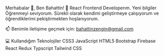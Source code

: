 Merhabalar 👋, Ben Bahattin!
🚀  React Frontend Developerım. Yeni bilgiler Öğrenmeyi seviyorum. Sürekli olarak kendimi geliştirmeye çalışıyorum ve öğrendiklerimi pekiştirmekten hoşlanıyorum.

📫 Benimle iletişime geçmek için: bahattinzengin@gmail.com

💻 Kullandığım Teknolojiler
CSS3 JavaScript HTML5 Bootstrap  Firebase React Redux Typscript Tailwind CSS
